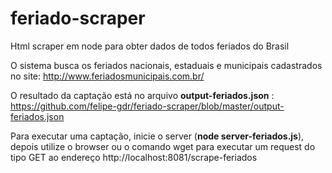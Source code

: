 # feriado-scraper
Html scraper em node para obter dados de todos feriados do Brasil

O sistema busca os feriados nacionais, estaduais e municipais cadastrados no site: http://www.feriadosmunicipais.com.br/

O resultado da captação está no arquivo **output-feriados.json** : https://github.com/felipe-gdr/feriado-scraper/blob/master/output-feriados.json

Para executar uma captação, inicie o server (**node server-feriados.js**), depois utilize o browser ou o comando wget para executar um request do tipo GET ao endereço http://localhost:8081/scrape-feriados
